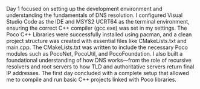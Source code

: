 Day 1 focused on setting up the development environment and understanding the fundamentals of DNS resolution. 
I configured Visual Studio Code as the IDE and MSYS2 UCRT64 as the terminal environment, ensuring the correct C++ compiler (gcc.exe) was set in my settings. 
The Poco C++ Libraries were successfully installed using pacman, and a clean project structure was created with essential files like CMakeLists.txt and main.cpp. 
The CMakeLists.txt was written to include the necessary Poco modules such as PocoNet, PocoUtil, and PocoFoundation. 
I also built a foundational understanding of how DNS works—from the role of recursive resolvers and root servers to how TLD and authoritative servers return final IP addresses. 
The first day concluded with a complete setup that allowed me to compile and run basic C++ projects linked with Poco libraries.
